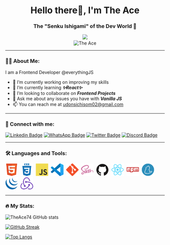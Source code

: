 <h1 align="center">Hello there👋, I'm The Ace</h1>

<h3 align="center">The "Senku Ishigami" of the Dev World 🧠</h3>

<div id="header" align="center">
  <img src="https://media.giphy.com/media/qgQUggAC3Pfv687qPC/giphy.gif" width="min(100%, 20em)"/>
</div>

<div align="center">
 <img src="https://komarev.com/ghpvc/?username=TheAce74&style=flat-square&color=blue" alt="The Ace"  height="30em" display="block">
</div>

---
### 👨‍💻 About Me:
I am a Frontend Developer @everythingJS

- 🔭 I’m currently working on improving my skills
- 🌱 I’m currently learning ***✨React✨***
- 👯 I’m looking to collaborate on ***Frontend Projects***
- 💬 Ask me about any issues you have with ***Vanilla JS***
- 📫 You can reach me at udonsichisom02@gmail.com

---
### 📱 Connect with me:
[![Linkedin Badge](https://img.shields.io/badge/-LinkedIn-blue?style=flat&logo=Linkedin&logoColor=white)](https://www.linkedin.com/in/chisom-udonsi-45196b216)
[![WhatsApp Badge](https://img.shields.io/badge/-WhatsApp-success?style=flat&logo=WhatsApp&logoColor=white)](https://api.whatsapp.com/send?phone=2347063265056)
[![Twitter Badge](https://img.shields.io/badge/-Twitter-blue?style=flat&logo=Twitter&logoColor=white)](https://twitter.com/TheAce74)
[![Discord Badge](https://img.shields.io/badge/-Discord-red?style=flat&logo=Discord&logoColor=white)](https://discordapp.com/users/TheAce#6459)

---
### 🛠 Languages and Tools:
<div>
  <img src="https://github.com/devicons/devicon/blob/master/icons/html5/html5-original.svg" title="HTML5" alt="HTML" width="40" height="40"/>&nbsp;
  <img src="https://github.com/devicons/devicon/blob/master/icons/css3/css3-plain-wordmark.svg"  title="CSS3" alt="CSS" width="40" height="40"/>&nbsp;
  <img src="https://github.com/devicons/devicon/blob/master/icons/javascript/javascript-original.svg" title="JavaScript" alt="JavaScript" width="40" height="40"/>&nbsp;
  <img src="https://github.com/devicons/devicon/blob/master/icons/vscode/vscode-original.svg" title="VS Code" alt="VSCode" width="40" height="40"/>&nbsp;
  <img src="https://github.com/devicons/devicon/blob/master/icons/git/git-original.svg" title="Git" alt="Git" width="40" height="40"/>&nbsp;
  <img src="https://github.com/devicons/devicon/blob/master/icons/sass/sass-original.svg" title="SASS" alt="SASS" width="40" height="40"/>&nbsp;
  <img src="https://github.com/devicons/devicon/blob/master/icons/github/github-original.svg" title="GitHub" alt="GitHub" width="40" height="40"/>&nbsp;
  <img src="https://github.com/devicons/devicon/blob/master/icons/react/react-original.svg" title="React" alt="React" width="40" height="40"/>&nbsp;
  <img src="https://github.com/devicons/devicon/blob/master/icons/npm/npm-original-wordmark.svg" title="NPM" alt="NPM" width="40" height="40"/>&nbsp;
  <img src="https://github.com/devicons/devicon/blob/master/icons/yarn/yarn-original.svg" title="Yarn" alt="Yarn" width="40" height="40"/>&nbsp;
  <img src="https://github.com/devicons/devicon/blob/master/icons/jquery/jquery-original.svg" title="jQuery" alt="jQuery" width="40" height="40"/>&nbsp;
  <img src="https://github.com/devicons/devicon/blob/master/icons/redux/redux-original.svg" title="Redux" alt="Redux" width="40" height="40"/>&nbsp;
</div>

---
### 🔥 My Stats:

![TheAce74 GitHub stats](https://github-readme-stats.vercel.app/api?username=TheAce74&show_icons=true&theme=vision-friendly-dark&background=000000&border=FDFFFE)

[![GitHub Streak](http://github-readme-streak-stats.herokuapp.com?user=TheAce74&theme=vision-friendly-dark&background=000000&border=FDFFFE)](https://git.io/streak-stats)

[![Top Langs](https://github-readme-stats.vercel.app/api/top-langs/?username=TheAce74&layout=compact&theme=vision-friendly-dark&background=000000&border=FDFFFE)](https://github.com/TheAce74/github-readme-stats)
